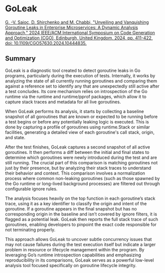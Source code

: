 # GoLeak

[G. -V. Saioc, D. Shirchenko and M. Chabbi, "Unveiling and Vanquishing Goroutine Leaks in Enterprise Microservices: A Dynamic Analysis Approach," 2024 IEEE/ACM International Symposium on Code Generation and Optimization (CGO), Edinburgh, United Kingdom, 2024, pp. 411-422, doi: 10.1109/CGO57630.2024.10444835.](https://ieeexplore.ieee.org/document/10444835)

## Summary

GoLeak is a diagnostic tool created to detect goroutine leaks in Go programs, particularly during the execution of tests. Internally, it works by analyzing the state of all currently running goroutines and comparing them against a reference set to identify any that are unexpectedly still active after a test concludes. Its core mechanism relies on introspection of the Go runtime via the runtime and runtime/pprof packages, which allow it to capture stack traces and metadata for all live goroutines.

When GoLeak performs its analysis, it starts by collecting a baseline snapshot of all goroutines that are known or expected to be running before a test begins or before any potentially leaking logic is executed. This is done by capturing a profile of goroutines using runtime.Stack or similar facilities, generating a detailed view of each goroutine's call stack, origin, and state.

After the test finishes, GoLeak captures a second snapshot of all active goroutines. It then performs a diff between the initial and final states to determine which goroutines were newly introduced during the test and are still running. The crucial part of this comparison is matching goroutines not just by their presence, but by analyzing their stack traces to understand their behavior and context. This comparison involves a normalization process where common non-leaking goroutines (such as those spawned by the Go runtime or long-lived background processes) are filtered out through configurable ignore rules.

The analysis focuses heavily on the top function in each goroutine’s stack trace, using it as a key identifier to classify the origin and intent of the goroutine. If a goroutine appears in the final snapshot but has no corresponding origin in the baseline and isn’t covered by ignore filters, it is flagged as a potential leak. GoLeak then reports the full stack trace of such goroutines, enabling developers to pinpoint the exact code responsible for not terminating properly.

This approach allows GoLeak to uncover subtle concurrency issues that may not cause failures during the test execution itself but indicate a larger problem in resource or lifecycle management within the program. By leveraging Go’s runtime introspection capabilities and emphasizing reproducibility in its comparisons, GoLeak serves as a powerful low-level analysis tool focused specifically on goroutine lifecycle integrity.